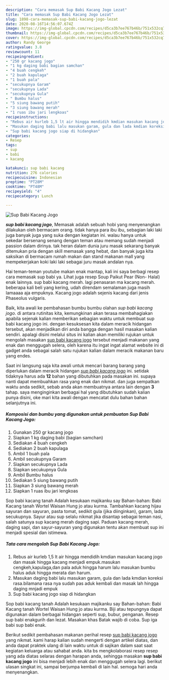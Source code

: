 ```yaml
---
description: "Cara memasak Sup Babi Kacang Jogo Lezat"
title: "Cara memasak Sup Babi Kacang Jogo Lezat"
slug: 1898-cara-memasak-sup-babi-kacang-jogo-lezat
date: 2020-08-16T14:56:07.674Z
image: https://img-global.cpcdn.com/recipes/d5ca3b7ee767b46b/751x532cq70/sup-babi-kacang-jogo-foto-resep-utama.jpg
thumbnail: https://img-global.cpcdn.com/recipes/d5ca3b7ee767b46b/751x532cq70/sup-babi-kacang-jogo-foto-resep-utama.jpg
cover: https://img-global.cpcdn.com/recipes/d5ca3b7ee767b46b/751x532cq70/sup-babi-kacang-jogo-foto-resep-utama.jpg
author: Randy George
ratingvalue: 3.8
reviewcount: 11
recipeingredient:
- "250 gr kacang jogo"
- "1 kg daging babi bagian samchan"
- "4 buah cengkeh"
- "2 buah kapulaga"
- "1 buah pala"
- "secukupnya Garam"
- "secukupnya Lada"
- "secukupnya Gula"
- " Bumbu halus"
- "5 siung bawang putih"
- "3 siung bawang merah"
- "1 ruas ibu jari lengkoas"
recipeinstructions:
- "Rebus air kurleb 1,5 lt air hingga mendidih kmdian masukan kacang jogo dan masak hingga kacang menjadi empuk.masukan cengkeh,kapulaga,dan pala aduk hingga harum lalu masukan bumbu halus aduk hingga merata dan harum."
- "Masukan daging babi lalu masukan garam, gula dan lada kmdian koreksi rasa.bilamana rasa nya sudah pas aduk kembali dan masak lah hingga daging mnjadi empuk"
- "Sup babi kacang jogo siap di hidangkan"
categories:
- Resep
tags:
- sup
- babi
- kacang

katakunci: sup babi kacang 
nutrition: 276 calories
recipecuisine: Indonesian
preptime: "PT28M"
cooktime: "PT48M"
recipeyield: "4"
recipecategory: Lunch

---
```



![Sup Babi Kacang Jogo](https://img-global.cpcdn.com/recipes/d5ca3b7ee767b46b/751x532cq70/sup-babi-kacang-jogo-foto-resep-utama.jpg)

<b><i>sup babi kacang jogo</i></b>, Memasak adalah sebuah hobi yang menyenangkan dilakukan oleh bermacam orang. tidak hanya para ibu ibu, sebagian laki laki juga banyak juga yang suka dengan kegiatan ini. walau hanya untuk sekedar bersenang senang dengan teman atau memang sudah menjadi passion dalam dirinya. tak heran dalam dunia juru masak sekarang banyak ditemukan pria dengan skill memasak yang hebat, dan banyak juga kita saksikan di bermacam rumah makan dan stand makanan mall yang mempekerjakan koki laki laki sebagai juru masak andalan nya.

Hai teman-teman youtube makan enak mantap, kali ini saya berbagi resep cara memasak sup babi ya. Lihat juga resep Soup Paikut Pear (Non- Halal) enak lainnya. sup babi kacang merah. lagi penasaran ma kacang merah. beberapa kali beli yang kering, udah direndam semalaman juga masih lamaaaa aja empuknya. Kacang jogo adalah sejenis kacang dari jenis Phaseolus vulgaris.

Baik, kita awali ke pembahasan bumbu bumbu olahan <i>sup babi kacang jogo</i>. di antara rutinitas kita, kemungkinan akan terasa membahagiakan apabila sejenak kalian memberikan sebagian waktu untuk membuat sup babi kacang jogo ini. dengan kesuksesan kita dalam meracik hidangan tersebut, akan menjadikan diri anda bangga dengan hasil masakan kalian sendiri. apalagi disini melalui situs ini kalian akan memiliki rujukan untuk mengolah masakan <u>sup babi kacang jogo</u> tersebut menjadi makanan yang enak dan menggugah selera, oleh karena itu ingat ingat alamat website ini di gadget anda sebagai salah satu rujukan kalian dalam meracik makanan baru yang endes.


Saat ini langsung saja kita awali untuk mencari barang barang yang diperlukan dalam meracik hidangan <u><i>sup babi kacang jogo</i></u> ini. setidak tidaknya harus ada <b>12</b> bahan yang dibutuhkan pada masakan ini. supaya nanti dapat membuahkan rasa yang enak dan nikmat. dan juga sempatkan waktu anda sedikit, sebab anda akan membuatnya antara lain dengan <b>3</b> tahap. saya menginginkan berbagai hal yang dibutuhkan sudah kalian punya disini, oke mari kita awali dengan mencatat dulu bahan bahan selanjutnya ini.

<!--inarticleads1-->

##### Komposisi dan bumbu yang digunakan untuk pembuatan Sup Babi Kacang Jogo:

1. Gunakan 250 gr kacang jogo
1. Siapkan 1 kg daging babi (bagian samchan)
1. Sediakan 4 buah cengkeh
1. Sediakan 2 buah kapulaga
1. Ambil 1 buah pala
1. Ambil secukupnya Garam
1. Siapkan secukupnya Lada
1. Siapkan secukupnya Gula
1. Ambil  Bumbu halus
1. Sediakan 5 siung bawang putih
1. Siapkan 3 siung bawang merah
1. Siapkan 1 ruas ibu jari lengkoas


Sop babi kacang tanah Adalah kesukaan majikanku say Bahan-bahan: Babi Kacang tanah Wortel Waisan Hung jo atau kurma. Tambahkan kacang hijau sayuran dan sayuran, pasta tomat, sedikit gula (jika diinginkan), garam, lada secukupnya. Sayur atau sup selalu nikmat jika disantap sebagai teman nasi, salah satunya sup kacang merah daging sapi. Paduan kacang merah, daging sapi, dan sayur-sayuran yang digunakan tentu akan membuat sup ini menjadi spesial dan istimewa. 

<!--inarticleads2-->

##### Tata cara mengolah Sup Babi Kacang Jogo:

1. Rebus air kurleb 1,5 lt air hingga mendidih kmdian masukan kacang jogo dan masak hingga kacang menjadi empuk.masukan cengkeh,kapulaga,dan pala aduk hingga harum lalu masukan bumbu halus aduk hingga merata dan harum.
1. Masukan daging babi lalu masukan garam, gula dan lada kmdian koreksi rasa.bilamana rasa nya sudah pas aduk kembali dan masak lah hingga daging mnjadi empuk
1. Sup babi kacang jogo siap di hidangkan


Sop babi kacang tanah Adalah kesukaan majikanku say Bahan-bahan: Babi Kacang tanah Wortel Waisan Hung jo atau kurma. Biji atau tepungnya dapat digunakan dalam berbagai hidangan seperti sup, bubur, penganan. Resep sup babi enakgurih dan lezat. Masakan khas Batak wajib di coba. Sup iga babi sup babi enak. 

Berikut sedikit pembahasan makanan perihal resep <u>sup babi kacang jogo</u> yang nikmat. kami harap kalian sudah mengerti dengan artikel diatas, dan anda dapat praktek ulang di lain waktu untuk di sajikan dalam saat saat kegiatan keluarga atau sahabat anda. kita bs mengkolaborasi resep resep yang ada diatas selaras dengan harapan anda, sehingga masakan <b>sup babi kacang jogo</b> ini bisa menjadi lebih enak dan menggugah selera lagi. berikut ulasan singkat ini, sampai berjumpa kembali di lain hal. semoga hari anda menyenangkan.
